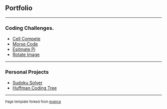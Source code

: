 ## Portfolio

---

### Coding Challenges.

- [Cell Compete](https://github.com/lkelly93/CellCompete)
- [Morse Code](https://github.com/lkelly93/MorseCode)
- [Esitmate Pi](https://github.com/lkelly93/estimate-pi)
- [Rotate Image](https://github.com/lkelly93/rotateimage)
---

### Personal Projects
- [Sudoku Solver](https://github.com/lkelly93/Sudoku-Solver)
- [Huffman Coding Tree](https://github.com/lkelly93/HuffmanCoding)

---
<p style="font-size:11px">Page template forked from <a href="https://github.com/evanca/quick-portfolio">evanca</a></p>
<!-- Remove above link if you don't want to attibute -->
